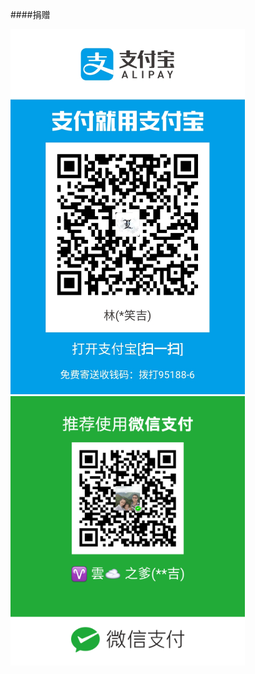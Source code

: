 ####捐赠


<img src="https://raw.githubusercontent.com/sanshu-rom/RemixOTA/remix/donation/Alipay.jpg" width="375" alt="Alipay">
<img src="https://raw.githubusercontent.com/sanshu-rom/RemixOTA/remix/donation/Wechat.png" width="375" alt="Wechat">
